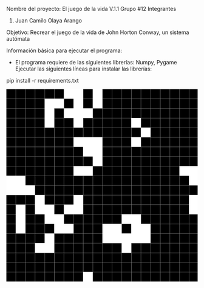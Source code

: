Nombre del proyecto: El juego de la vida V.1.1
Grupo #12
Integrantes
1. Juan Camilo Olaya Arango

Objetivo: Recrear el juego de la vida de John Horton Conway, un sistema autómata

Información básica para ejecutar el programa: 

- El programa requiere de las siguientes librerías: Numpy, Pygame
Ejecutar las siguientes líneas para instalar las librerías:

pip install -r requirements.txt

![Juego](game.png)
